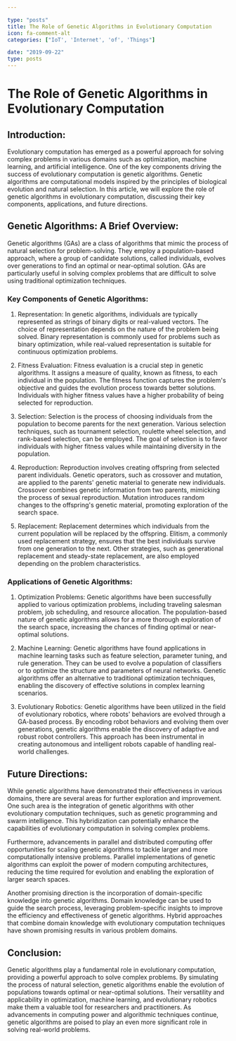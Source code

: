 ```yaml
---

type: "posts"
title: The Role of Genetic Algorithms in Evolutionary Computation
icon: fa-comment-alt
categories: ["IoT', 'Internet', 'of', 'Things"]

date: "2019-09-22"
type: posts
---
```





# The Role of Genetic Algorithms in Evolutionary Computation

## Introduction:
Evolutionary computation has emerged as a powerful approach for solving complex problems in various domains such as optimization, machine learning, and artificial intelligence. One of the key components driving the success of evolutionary computation is genetic algorithms. Genetic algorithms are computational models inspired by the principles of biological evolution and natural selection. In this article, we will explore the role of genetic algorithms in evolutionary computation, discussing their key components, applications, and future directions.

## Genetic Algorithms: A Brief Overview:
Genetic algorithms (GAs) are a class of algorithms that mimic the process of natural selection for problem-solving. They employ a population-based approach, where a group of candidate solutions, called individuals, evolves over generations to find an optimal or near-optimal solution. GAs are particularly useful in solving complex problems that are difficult to solve using traditional optimization techniques.

### Key Components of Genetic Algorithms:
1. Representation:
In genetic algorithms, individuals are typically represented as strings of binary digits or real-valued vectors. The choice of representation depends on the nature of the problem being solved. Binary representation is commonly used for problems such as binary optimization, while real-valued representation is suitable for continuous optimization problems.

2. Fitness Evaluation:
Fitness evaluation is a crucial step in genetic algorithms. It assigns a measure of quality, known as fitness, to each individual in the population. The fitness function captures the problem's objective and guides the evolution process towards better solutions. Individuals with higher fitness values have a higher probability of being selected for reproduction.

3. Selection:
Selection is the process of choosing individuals from the population to become parents for the next generation. Various selection techniques, such as tournament selection, roulette wheel selection, and rank-based selection, can be employed. The goal of selection is to favor individuals with higher fitness values while maintaining diversity in the population.

4. Reproduction:
Reproduction involves creating offspring from selected parent individuals. Genetic operators, such as crossover and mutation, are applied to the parents' genetic material to generate new individuals. Crossover combines genetic information from two parents, mimicking the process of sexual reproduction. Mutation introduces random changes to the offspring's genetic material, promoting exploration of the search space.

5. Replacement:
Replacement determines which individuals from the current population will be replaced by the offspring. Elitism, a commonly used replacement strategy, ensures that the best individuals survive from one generation to the next. Other strategies, such as generational replacement and steady-state replacement, are also employed depending on the problem characteristics.

### Applications of Genetic Algorithms:
1. Optimization Problems:
Genetic algorithms have been successfully applied to various optimization problems, including traveling salesman problem, job scheduling, and resource allocation. The population-based nature of genetic algorithms allows for a more thorough exploration of the search space, increasing the chances of finding optimal or near-optimal solutions.

2. Machine Learning:
Genetic algorithms have found applications in machine learning tasks such as feature selection, parameter tuning, and rule generation. They can be used to evolve a population of classifiers or to optimize the structure and parameters of neural networks. Genetic algorithms offer an alternative to traditional optimization techniques, enabling the discovery of effective solutions in complex learning scenarios.

3. Evolutionary Robotics:
Genetic algorithms have been utilized in the field of evolutionary robotics, where robots' behaviors are evolved through a GA-based process. By encoding robot behaviors and evolving them over generations, genetic algorithms enable the discovery of adaptive and robust robot controllers. This approach has been instrumental in creating autonomous and intelligent robots capable of handling real-world challenges.

## Future Directions:
While genetic algorithms have demonstrated their effectiveness in various domains, there are several areas for further exploration and improvement. One such area is the integration of genetic algorithms with other evolutionary computation techniques, such as genetic programming and swarm intelligence. This hybridization can potentially enhance the capabilities of evolutionary computation in solving complex problems.

Furthermore, advancements in parallel and distributed computing offer opportunities for scaling genetic algorithms to tackle larger and more computationally intensive problems. Parallel implementations of genetic algorithms can exploit the power of modern computing architectures, reducing the time required for evolution and enabling the exploration of larger search spaces.

Another promising direction is the incorporation of domain-specific knowledge into genetic algorithms. Domain knowledge can be used to guide the search process, leveraging problem-specific insights to improve the efficiency and effectiveness of genetic algorithms. Hybrid approaches that combine domain knowledge with evolutionary computation techniques have shown promising results in various problem domains.

## Conclusion:
Genetic algorithms play a fundamental role in evolutionary computation, providing a powerful approach to solve complex problems. By simulating the process of natural selection, genetic algorithms enable the evolution of populations towards optimal or near-optimal solutions. Their versatility and applicability in optimization, machine learning, and evolutionary robotics make them a valuable tool for researchers and practitioners. As advancements in computing power and algorithmic techniques continue, genetic algorithms are poised to play an even more significant role in solving real-world problems.